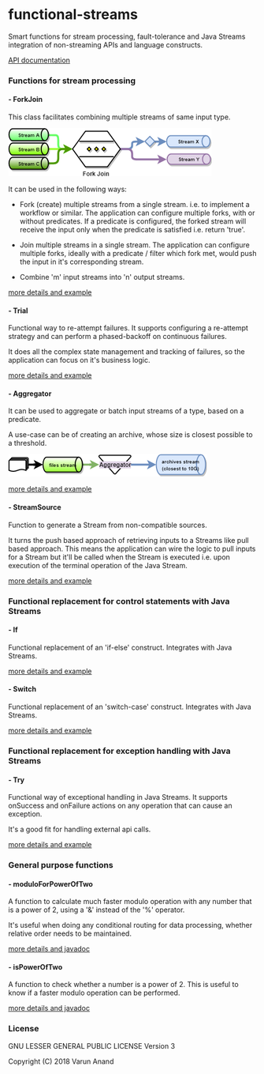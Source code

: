 # functional-streams

Smart functions for stream processing, fault-tolerance and Java Streams integration of non-streaming APIs and language constructs.

[API documentation](https://littlesaints.gitlab.io/functional-streams/api/)

### Functions for stream processing

#### - ForkJoin
This class facilitates combining multiple streams of same input type.

![](docs/images/forkjoin.png)

It can be used in the following ways:
 
- Fork (create) multiple streams from a single stream. i.e. to implement a workflow or similar.
  The application can configure multiple forks, with or without predicates.
  If a predicate is configured, the forked stream will receive the input only when the predicate is satisfied i.e. return 'true'.

- Join multiple streams in a single stream.
  The application can configure multiple forks, ideally with a predicate / filter which fork met, would push the input in it's corresponding stream.

- Combine 'm' input streams into 'n' output streams.
 
[more details and example](https://littlesaints.gitlab.io/functional-streams/api/com/littlesaints/protean/functions/streams/ForkJoin.html)

#### - Trial
Functional way to re-attempt failures. It supports configuring a re-attempt strategy and can perform a phased-backoff on continuous failures. 

It does all the complex state management and tracking of failures, so the application can focus on it's business logic.

[more details and example](https://littlesaints.gitlab.io/functional-streams/api/com/littlesaints/protean/functions/trial/Trial.html)

#### - Aggregator
It can be used to aggregate or batch input streams of a type, based on a predicate.

A use-case can be of creating an archive, whose size is closest possible to a threshold.

![](docs/images/aggregator.png)

[more details and example](https://littlesaints.gitlab.io/functional-streams/api/com/littlesaints/protean/functions/streams/Aggregator.html)

#### - StreamSource
Function to generate a Stream from non-compatible sources. 

It turns the push based approach of retrieving inputs to a Streams like pull based approach. 
This means the application can wire the logic to pull inputs for a Stream but it'll be called when the Stream is executed i.e. upon execution of the terminal operation of the Java Stream.

[more details and example](https://littlesaints.gitlab.io/functional-streams/api/com/littlesaints/protean/functions/streams/StreamSource.html)

### Functional replacement for control statements with Java Streams

#### - If
Functional replacement of an 'if-else' construct. Integrates with Java Streams.

[more details and example](https://littlesaints.gitlab.io/functional-streams/api/com/littlesaints/protean/functions/streams/If.html)

#### - Switch
Functional replacement of an 'switch-case' construct. Integrates with Java Streams.

[more details and example](https://littlesaints.gitlab.io/functional-streams/api/com/littlesaints/protean/functions/streams/Switch.html)

### Functional replacement for exception handling with Java Streams

#### - Try
Functional way of exceptional handling in Java Streams. It supports onSuccess and onFailure actions on any
operation that can cause an exception. 

It's a good fit for handling external api calls.

[more details and example](https://littlesaints.gitlab.io/functional-streams/api/com/littlesaints/protean/functions/streams/Try.html)

### General purpose functions

#### - moduloForPowerOfTwo
A function to calculate much faster modulo operation with any number that is a power of 2, using a '&' instead of the '%' operator.

It's useful when doing any conditional routing for data processing, whether relative order needs to be maintained.

[more details and javadoc](https://littlesaints.gitlab.io/functional-streams/api/com/littlesaints/protean/functions/maths/Mathematician.html#field.summary)

#### - isPowerOfTwo
A function to check whether a number is a power of 2. This is useful to know if a faster modulo operation can be performed. 

[more details and javadoc](https://littlesaints.gitlab.io/functional-streams/api/com/littlesaints/protean/functions/maths/Mathematician.html#field.summary)

### License
GNU LESSER GENERAL PUBLIC LICENSE Version 3

Copyright (C) 2018  Varun Anand
